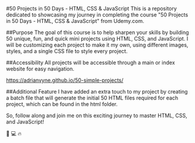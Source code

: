 #50 Projects in 50 Days - HTML, CSS & JavaScript
This is a repository dedicated to showcasing my journey in completing the course "50 Projects in 50 Days - HTML, CSS & JavaScript" from Udemy.com.

##Purpose
The goal of this course is to help sharpen your skills by building 50 unique, fun, and quick mini projects using HTML, CSS, and JavaScript. I will be customizing each project to make it my own, using different images, styles, and a single CSS file to style every project.

##Accessibility
All projects will be accessible through a main or index website for easy navigation.

https://adrianvyne.github.io/50-simple-projects/

##Additional Feature
I have added an extra touch to my project by creating a batch file that will generate the initial 50 HTML files required for each project, which can be found in the html folder.

So, follow along and join me on this exciting journey to master HTML, CSS, and JavaScript!

:pencil: :computer: :fire:
